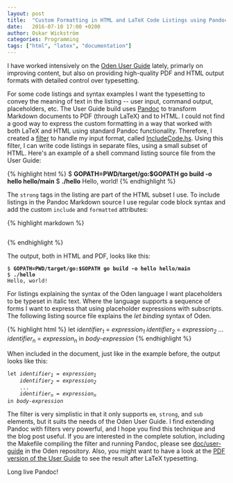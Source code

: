 ```yaml
---
layout: post
title:  "Custom Formatting in HTML and LaTeX Code Listings using Pandoc"
date:   2016-07-10 17:00 +0200
author: Oskar Wickström
categories: Programming
tags: ["html", "latex", "documentation"]
---
```


I have worked intensively on the [Oden User Guide](https://oden-lang.org/user-guide/latest/)
lately, primarly on improving content, but also on providing high-quality PDF
and HTML output formats with detailed control over typesetting.

For some code listings and syntax examples I want the typesetting to convey the
meaning of text in the listing -- user input, command output, placeholders,
etc. The User Guide build uses [Pandoc](http://pandoc.org/) to transform
Markdown documents to PDF (through LaTeX) and to HTML. I could not find a good
way to express the custom formatting in a way that worked with both LaTeX
and HTML using standard Pandoc functionality. Therefore, I created a
[filter](http://pandoc.org/scripting.html) to handle my input format, called
[IncludeCode.hs](https://github.com/oden-lang/oden/blob/master/doc/user-guide/src/filters/IncludeCode.hs).
Using this filter, I can write code listings in separate files, using a small
subset of HTML. Here's an example of a shell command listing source file from
the User Guide:

{% highlight html %}
$ <strong>GOPATH=PWD/target/go:$GOPATH go build -o hello hello/main</strong>
$ <strong>./hello</strong>
Hello, world!
{% endhighlight %}

The `strong` tags in the listing are part of the HTML subset I use. To include
listings in the Pandoc Markdown source I use regular code block syntax and add
the custom `include` and `formatted` attributes:

{% highlight markdown %}
```{include=src/listings/hello-world-go-build-and-run.html formatted=true}
```
{% endhighlight %}

The output, both in HTML and PDF, looks like this:

<pre><code>$ <strong>GOPATH=PWD/target/go:$GOPATH go build -o hello hello/main</strong>
$ <strong>./hello</strong>
Hello, world!</code></pre>

For listings explaining the syntax of the Oden language I want placeholders to
be typeset in italic text. Where the language supports a sequence of forms I
want to express that using placeholder expressions with subscripts. The
following listing source file explains the *let binding* syntax of Oden.

{% highlight html %}
let <em>identifier<sub>1</sub></em> = <em>expression<sub>1</sub></em>
    <em>identifier<sub>2</sub></em> = <em>expression<sub>2</sub></em>
    ...
    <em>identifier<sub>n</sub></em> = <em>expression<sub>n</sub></em>
in <em>body-expression</em>
{% endhighlight %}

When included in the document, just like in the example before, the output
looks like this:

<pre><code>let <em>identifier<sub>1</sub></em> = <em>expression<sub>1</sub></em>
    <em>identifier<sub>2</sub></em> = <em>expression<sub>2</sub></em>
    ...
    <em>identifier<sub>n</sub></em> = <em>expression<sub>n</sub></em>
in <em>body-expression</em></code></pre>


The filter is very simplistic in that it only supports `em`, `strong`, and
`sub` elements, but it suits the needs of the Oden User Guide. I find extending
Pandoc with filters very powerful, and I hope you find this technique and the
blog post useful. If you are interested in the complete solution, including the
Makefile compiling the filter and running Pandoc, please see
[doc/user-guide](https://github.com/oden-lang/oden/tree/master/doc/user-guide)
in the Oden repository. Also, you might want to have a look at the [PDF version
of the User Guide](https://oden-lang.org/user-guide/latest/user-guide.pdf) to
see the result after LaTeX typesetting.

Long live Pandoc!
